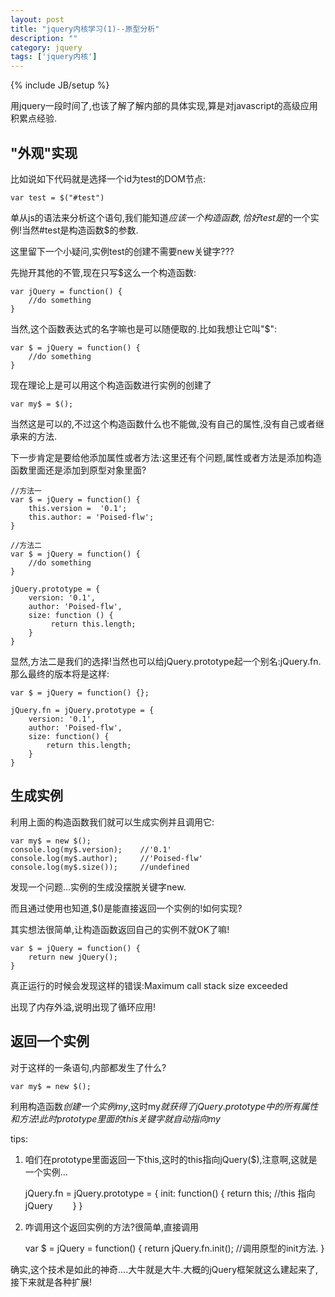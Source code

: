 ```yaml
---
layout: post
title: "jquery内核学习(1)--原型分析"
description: ""
category: jquery
tags: ['jquery内核']
---
```

{% include JB/setup %}

用jquery一段时间了,也该了解了解内部的具体实现,算是对javascript的高级应用积累点经验.

## "外观"实现

比如说如下代码就是选择一个id为test的DOM节点:

    var test = $("#test")

单从js的语法来分析这个语句,我们能知道$应该一个构造函数,恰好test是$的一个实例!当然#test是构造函数$的参数.

这里留下一个小疑问,实例test的创建不需要new关键字???

先抛开其他的不管,现在只写$这么一个构造函数:

    var jQuery = function() {
        //do something
    }

当然,这个函数表达式的名字嘛也是可以随便取的.比如我想让它叫"$":

    var $ = jQuery = function() {
        //do something
    }

现在理论上是可以用这个构造函数进行实例的创建了

    var my$ = $();

当然这是可以的,不过这个构造函数什么也不能做,没有自己的属性,没有自己或者继承来的方法.

下一步肯定是要给他添加属性或者方法:这里还有个问题,属性或者方法是添加构造函数里面还是添加到原型对象里面?

    //方法一
    var $ = jQuery = function() {
        this.version =  '0.1';
        this.author: = 'Poised-flw';
    }

    //方法二
    var $ = jQuery = function() {
        //do something
    }

    jQuery.prototype = {
        version: '0.1',
        author: 'Poised-flw',
        size: function () {
             return this.length;
        }
    }

显然,方法二是我们的选择!当然也可以给jQuery.prototype起一个别名:jQuery.fn.那么最终的版本将是这样:

    var $ = jQuery = function() {};

    jQuery.fn = jQuery.prototype = {
        version: '0.1',
        author: 'Poised-flw',
        size: function() {
            return this.length;
        }
    }

## 生成实例

利用上面的构造函数我们就可以生成实例并且调用它:

    var my$ = new $();
    console.log(my$.version);    //'0.1'
    console.log(my$.author);     //'Poised-flw'
    console.log(my$.size());     //undefined

发现一个问题...实例的生成没摆脱关键字new.

而且通过使用也知道,$()是能直接返回一个实例的!如何实现?

其实想法很简单,让构造函数返回自己的实例不就OK了嘛!

    var $ = jQuery = function() {
        return new jQuery();
    }

真正运行的时候会发现这样的错误:Maximum call stack size exceeded

出现了内存外溢,说明出现了循环应用!

## 返回一个实例

对于这样的一条语句,内部都发生了什么?

    var my$ = new $();

利用构造函数$创建一个实例my$,这时my$就获得了jQuery.prototype中的所有属性和方法!此时prototype里面的this关键字就自动指向my$

tips:

1. 咱们在prototype里面返回一下this,这时的this指向jQuery($),注意啊,这就是一个实例...

    jQuery.fn = jQuery.prototype = {
        init: function() {
            return this;    //this 指向jQuery　　
        }
    }

2. 咋调用这个返回实例的方法?很简单,直接调用

    var $ = jQuery = function() {
        return jQuery.fn.init();    //调用原型的init方法.
    }

 确实,这个技术是如此的神奇....大牛就是大牛.大概的jQuery框架就这么建起来了,接下来就是各种扩展!
